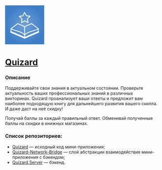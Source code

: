 [![Quizard](https://github.com/RareScrap/Quizhub/raw/master/logo128.png)](https://vk.com/app7653100)

# [Quizard](https://vk.com/app7653100)

### Описание

Поддерживайте свои знания в актуальном состоянии. Проверьте актуальность ваших профессиональных знаний в различных викторинах. Quizard проанализует ваши ответы и предложит вам наиболее подходящую книгу для дальнейшего развития вашего скилла. И даже даст на неё скидку!

Получай баллы за каждый правильный ответ. Обменивай полученные баллы на скидки в книжных магазинах.

### Список репозиториев:
- [Quizard](https://github.com/RareScrap/Quizhub) — исходный код мини-приложения;
- [Quizard-Network-Bridge](https://github.com/NikolayNIK/QuizHub-Network-Bridge) — слой абстракции взаимодействия мини-приложения с бэкендом;
- [Quizard.Server](https://github.com/VladislavSavvateev/Quizard.Server) — бэкенд.
